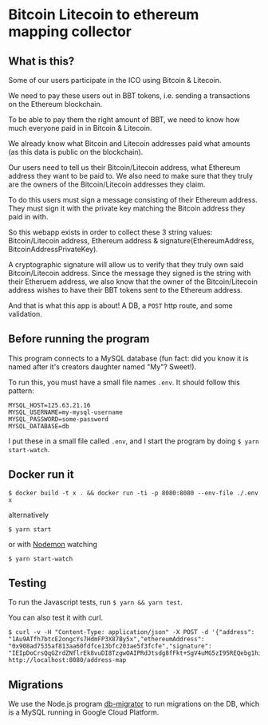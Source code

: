 # Bitcoin Litecoin to ethereum mapping collector

## What is this?

Some of our users participate in the ICO using Bitcoin & Litecoin.

We need to pay these users out in BBT tokens, i.e. sending a transactions on the Ethereum blockchain.

To be able to pay them the right amount of BBT, we need to know how much everyone paid in in Bitcoin & Litecoin.

We already know what Bitcoin and Litecoin addresses paid what amounts (as this data is public on the blockchain).

Our users need to tell us their Bitcoin/Litecoin address, what Ethereum address they want to be paid to. We also need to make sure that they truly are the owners of the Bitcoin/Litecoin addresses they claim.

To do this users must sign a message consisting of their Ethereum address. They must sign it with the private key matching the Bitcoin address they paid in with.

So this webapp exists in order to collect these 3 string values: Bitcoin/Litecoin address, Ethereum address & signature(EthereumAddress, BitcoinAddressPrivateKey).

A cryptographic signature will allow us to verify that they truly own said Bitcoin/Litecoin address. Since the message they signed is the string with their Etheruem address, we also know that the owner of the Bitcoin/Litecoin address wishes to have their BBT tokens sent to the Ethereum address.

And that is what this app is about! A DB, a `POST` http route, and some validation.

## Before running the program

This program connects to a MySQL database (fun fact: did you know it is named after it's creators daughter named "My"? Sweet!).

To run this, you must have a small file names `.env`. It should follow this pattern:

```
MYSQL_HOST=125.63.21.16
MYSQL_USERNAME=my-mysql-username
MYSQL_PASSWORD=some-password
MYSQL_DATABASE=db
```

I put these in a small file called `.env`, and I start the program by doing `$ yarn start-watch`.

## Docker run it

`$ docker build -t x . && docker run -ti -p 8080:8080 --env-file ./.env x`

alternatively

`$ yarn start`

or with [Nodemon](https://nodemon.io/) watching

`$ yarn start-watch`

## Testing

To run the Javascript tests, run `$ yarn && yarn test`.

You can also test it with curl.

```
$ curl -v -H "Content-Type: application/json" -X POST -d '{"address": "1Au9ATfh7btcE2ongcYs7HdmFP3X87By5x","ethereumAddress": "0x908ad7535af813aa60fdfce13bfc203ae5f3fcfe","signature": "IEIpDoCrsQqGZrdZNflrEk8vuDI8TzgwOAIPRdJtsdg8fFkt+SgV4uMG5zI95REQebg1hiz/7m+zo6DfHdyceWA="}' http://localhost:8080/address-map
```

## Migrations

We use the Node.js program [db-migrator](https://www.npmjs.com/package/db-migrator) to run migrations on the DB, which is a MySQL running in Google Cloud Platform.
